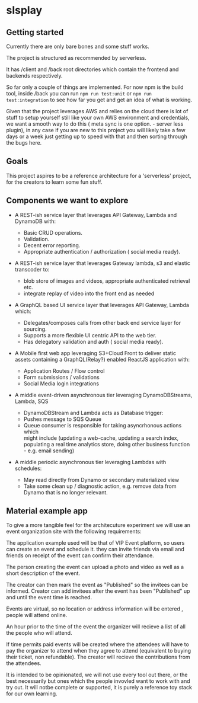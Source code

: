# slsplay

## Getting started

Currently there are only bare bones and some stuff works.

The project is structured as recommended by serverless. 

It has /client and /back root directories which contain the frontend and backends respectively.

So far only a couple of things are implemented. For now npm is the build tool, inside /back you can run
`npm run test:unit` or `npm run test:integration` to see how far you get and get an idea of what is working.

Given that the project leverages AWS and relies on the cloud there is lot of stuff to setup yourself still like
your own AWS environment and credentials, we want a smooth way to do this ( meta sync is one option. - server less plugin), in any case if you are new to this project you will likely take a few days or a week just getting up to
speed with that and then sorting through the bugs here.


## Goals

This project aspires to be a reference architecture for a 'serverless' project, for the creators to learn some fun stuff. 

## Components we want to explore

* A REST-ish service layer that leverages API Gateway, Lambda and DynamoDB with:
    * Basic CRUD operations.
    * Validation.
    * Decent error reporting.
    * Appropriate authentication / authorization ( social media ready). 

* A REST-ish service layer that leverages Gateway lambda, s3 and elastic transcoder to:
    * blob store of images and videos, appropriate authenticated retrieval etc.
    * integrate  replay of video into the front end as needed 
    
* A GraphQL based UI service layer that leverages API Gateway, Lambda which:
    * Delegates/composes calls from other back end service layer for sourcing.
    * Supports a more flexible UI centric API to the web tier.
    * Has delegatory validation and auth ( social media ready). 

* A Mobile first web app leveraging S3+Cloud Front to deliver static assets containing a GraphQL(Relay?) enabled ReactJS application with:
    * Application Routes / Flow control
    * Form submissions / validations
    * Social Media login integrations

* A middle event-driven asynchronous tier leveraging DynamoDBStreams, Lambda, SQS
    * DynamoDBStream and Lambda acts as Database trigger:
    * Pushes message to SQS Queue
    * Queue consumer is responsible for taking asyncrhonous actions which       
          might include (updating a web-cache, updating a search index, populating
          a real time analytics store, doing other business function - e.g. email sending)
        
* A middle periodic asynchronous tier leveraging Lambdas with schedules:
    * May read directly from Dynamo or secondary materialized view
    * Take some clean up / diagnostic action, e.g. remove data from Dynamo
          that is no longer relevant.

## Material example app

To give a more tangible feel for the architecuture experiment we will use an event organization site with the following requirements:

The application example used will be that of VIP Event platform, so users can create an event and schedule it. they can invite friends via email and friends on receipt of the event can confirm their attendance.

The person creating the event can upload a photo and video as well as a short description of the event. 

The creator can then mark the event as "Published" so the invitees can be informed.
Creator can add invitees after the event has been "Published" up and until the
event time is reached.

Events are virtual, so no location or address information will be entered , people will attend online. 

An hour prior to the time of the event the organizer will recieve a list of all the people who will attend. 

If time permits paid events will be created where the attendees will have to pay the organizer to attend when they agree to attend (equivalent to buying their ticket, non refundable). The creator will recieve the contributions from the attendees. 

It is intended to be opinionated, we will not use every tool out there, or the best necessarily but ones which the people invovled want to work with and try out. 
It will notbe complete or supported, it is purely a reference toy stack for 
our own learning. 


